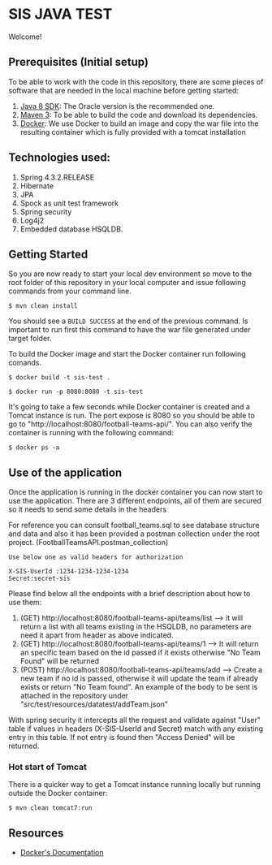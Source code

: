 # SIS JAVA TEST

Welcome!

## Prerequisites (Initial setup)

To be able to work with the code in this repository, there are some pieces of software that are needed in the local
machine before getting started:

1. [Java 8 SDK](http://www.oracle.com/technetwork/java/javase/downloads/index.html): The Oracle version is the recommended
  one.
2. [Maven 3](http://maven.apache.org/download.cgi): To be able to build the code and download its dependencies.  
3. [Docker](https://www.docker.com/): We use Docker to build an image and copy the war file into the resulting container which is fully provided with a tomcat installation

## Technologies used:

1. Spring 4.3.2.RELEASE
2. Hibernate
3. JPA
4. Spock as unit test framework
5. Spring security
6. Log4j2
7. Embedded database HSQLDB.


## Getting Started

So you are now ready to start your local dev environment so move to the root folder of this repository in your local
computer and issue following commands from your command line.

```
$ mvn clean install

```
You should see a `BUILD SUCCESS` at the end of the previous command. Is important to run first this command to have the war file generated under target folder.

To build the Docker image and start the Docker container run following comands.

```
$ docker build -t sis-test .

$ docker run -p 8080:8080 -t sis-test
```


It's going to take a few seconds while Docker container is created and a Tomcat instance is run. The port expose is 8080 so you should be able to go to "http://localhost:8080/football-teams-api/". You can also verify the container is running with the
following command:

```
$ docker ps -a
```


## Use of the application

Once the application is running in the docker container you can now start to use the application. There are 3 different endpoints, all of them are secured so it needs to send some details in the headers

For reference you can consult football_teams.sql to see database structure and data and also it has been provided a postman collection under the root project. (FootballTeamsAPI.postman_collection)

```
Use below one as valid headers for authorization

X-SIS-UserId :1234-1234-1234-1234
Secret:secret-sis

```
Please find below all the endpoints with a brief description about how to use them:

1. (GET) http://localhost:8080/football-teams-api/teams/list --> it will return a list with all teams existing in the HSQLDB, no parameters are need it apart from header as above indicated.
2. (GET) http://localhost:8080/football-teams-api/teams/1 --> It will return an specific team based on the id passed if it exists otherwise "No Team Found" will be returned
3. (POST) http://localhost:8080/football-teams-api/teams/add --> Create a new team if no id is passed, otherwise it will update the team if already exists or return "No Team found". An example of the body to be sent is attached in the repository under "src/test/resources/datatest/addTeam.json"


With spring security it intercepts all the request and validate against "User" table if values in headers (X-SIS-UserId and Secret) match with any existing entry in this table. If not entry is found then "Access Denied" will be returned.


### Hot start of Tomcat

There is a quicker way to get a Tomcat instance running locally but running outside the Docker container:

```
$ mvn clean tomcat7:run
```


## Resources

 * [Docker's Documentation](https://docs.docker.com/)
